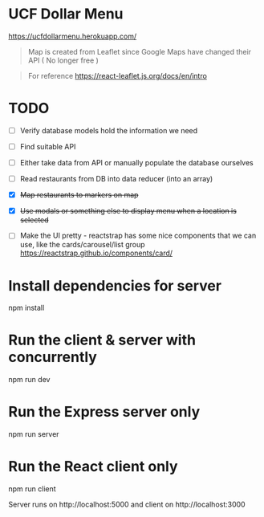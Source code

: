 # UCF Dollar Menu
https://ucfdollarmenu.herokuapp.com/

> Map is created from Leaflet since Google Maps have changed their API ( No longer free )

> For reference https://react-leaflet.js.org/docs/en/intro

# TODO
- [ ] Verify database models hold the information we need

- [ ] Find suitable API

- [ ] Either take data from API or manually populate the database ourselves

- [ ] Read restaurants from DB into data reducer (into an array)

- [x] ~~Map restaurants to markers on map~~ 

- [x] ~~Use modals or something else to display menu when a location is selected~~

- [ ] Make the UI pretty - reactstrap has some nice components that we can use, like the cards/carousel/list group  https://reactstrap.github.io/components/card/

     
# Install dependencies for server
npm install

# Run the client & server with concurrently
npm run dev

# Run the Express server only
npm run server

# Run the React client only
npm run client

Server runs on http://localhost:5000 and client on http://localhost:3000
